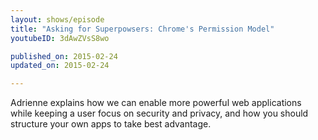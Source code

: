 ```yaml
---
layout: shows/episode
title: "Asking for Superpowsers: Chrome's Permission Model"
youtubeID: 3dAwZVsS8wo

published_on: 2015-02-24
updated_on: 2015-02-24

---
```


Adrienne explains how we can enable more powerful web applications while keeping a user focus on security and privacy, and how you should structure your own apps to take best advantage.
